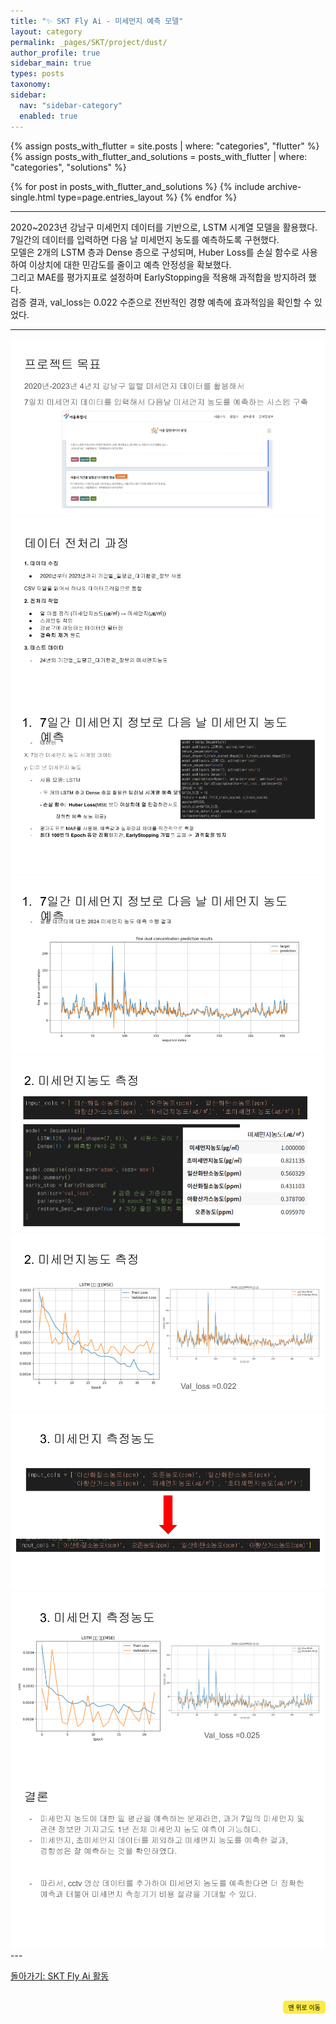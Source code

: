 ```yaml
---
title: "✨ SKT Fly Ai - 미세먼지 예측 모델"
layout: category
permalink: _pages/SKT/project/dust/
author_profile: true
sidebar_main: true
types: posts
taxonomy:
sidebar:
  nav: "sidebar-category"
  enabled: true
---
```


{% assign posts_with_flutter = site.posts | where: "categories", "flutter" %}
{% assign posts_with_flutter_and_solutions = posts_with_flutter | where: "categories", "solutions" %}

{% for post in posts_with_flutter_and_solutions %}
  {% include archive-single.html type=page.entries_layout %}
{% endfor %}

---
2020~2023년 강남구 미세먼지 데이터를 기반으로, LSTM 시계열 모델을 활용했다.<br> 
7일간의 데이터를 입력하면 다음 날 미세먼지 농도를 예측하도록 구현했다. <br>
모델은 2개의 LSTM 층과 Dense 층으로 구성되며, Huber Loss를 손실 함수로 사용하여 이상치에 대한 민감도를 줄이고 예측 안정성을 확보했다.<br>
그리고 MAE를 평가지표로 설정하며 EarlyStopping을 적용해 과적합을 방지하려 했다. <br>
검증 결과, val_loss는 0.022 수준으로 전반적인 경향 예측에 효과적임을 확인할 수 있었다. <br>




---

<img src="https://raw.githubusercontent.com/park-hoyeon/park-hoyeon.github.io/master/_pages/SKT/image/미세먼지 예측 모델.png"> 
<img src="https://raw.githubusercontent.com/park-hoyeon/park-hoyeon.github.io/master/_pages/SKT/image/미세먼지 예측 모델 (2).png">
<img src="https://raw.githubusercontent.com/park-hoyeon/park-hoyeon.github.io/master/_pages/SKT/image/미세먼지 예측 모델 (3).png"> 
<img src="https://raw.githubusercontent.com/park-hoyeon/park-hoyeon.github.io/master/_pages/SKT/image/미세먼지 예측 모델 (4).png"> 
<img src="https://raw.githubusercontent.com/park-hoyeon/park-hoyeon.github.io/master/_pages/SKT/image/미세먼지 예측 모델 (5).png"> 
<img src="https://raw.githubusercontent.com/park-hoyeon/park-hoyeon.github.io/master/_pages/SKT/image/미세먼지 예측 모델 (6).png"> 
<img src="https://raw.githubusercontent.com/park-hoyeon/park-hoyeon.github.io/master/_pages/SKT/image/미세먼지 예측 모델 (7).png"> 
<img src="https://raw.githubusercontent.com/park-hoyeon/park-hoyeon.github.io/master/_pages/SKT/image/미세먼지 예측 모델 (8).png">
<img src="https://raw.githubusercontent.com/park-hoyeon/park-hoyeon.github.io/master/_pages/SKT/image/미세먼지 예측 모델 (9).png">
---

[돌아가기: SKT Fly Ai 활동](https://park-hoyeon.github.io/SKT/)  


<div style="text-align: right; margin-top: 30px;">
  <button onclick="scrollToTop()" style="
    padding: 10px 15x; 
    background-color: #FFEB46; 
    color: black; 
    border: 2px solid #FFEB46; 
    border-radius: 5px; 
    cursor: pointer; 
    font-size: 10px;">
    맨 위로 이동
  </button>
</div>

<script>
  // 맨 위로 이동하는 함수
  function scrollToTop() {
    window.scrollTo({ top: 0, behavior: 'smooth' });
  }
</script>
